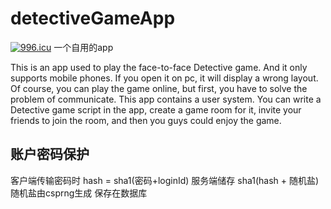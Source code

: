 # detectiveGameApp
[![996.icu](https://img.shields.io/badge/link-996.icu-red.svg)](https://996.icu)
一个自用的app

This is an app used to play the face-to-face Detective game. And it only supports mobile phones. If you open it on pc, it will display a wrong layout. Of course, you can play the game online, but first, you have to solve the problem of communicate. This app contains a user system. You can write a Detective game script in the app, create a game room for it, invite your friends to join the room, and then you guys could enjoy the game.

## 账户密码保护
客户端传输密码时 hash = sha1(密码+loginId) 
服务端储存 sha1(hash + 随机盐)
随机盐由csprng生成 保存在数据库
